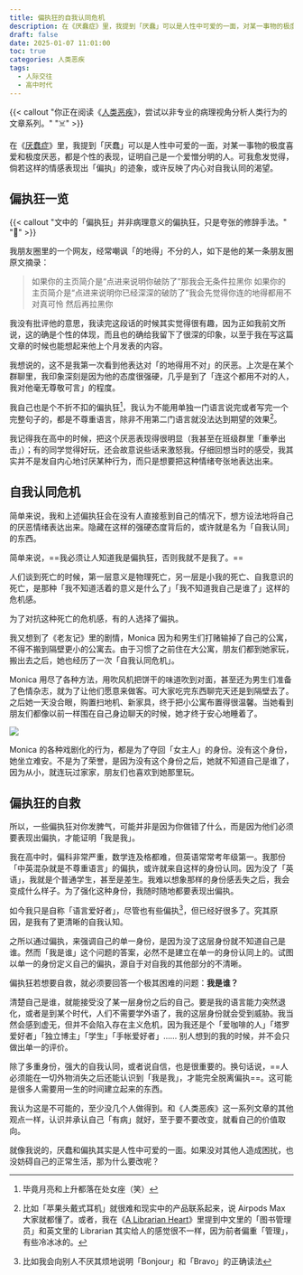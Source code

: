 ```yaml
---
title: 偏执狂的自我认同危机
description: 在《厌蠢症》里，我提到「厌蠢」可以是人性中可爱的一面，对某一事物的极度喜爱和极度厌恶，都是个性的表现，证明自己是一个爱憎分明的人。可我愈发觉得，倘若这样的情感表现出「偏执」的迹象，或许反映了内心对自我认同的渴望。
draft: false
date: 2025-01-07 11:01:00
toc: true
categories: 人类恶疾
tags:
  - 人际交往
  - 高中时代
---
```


{{< callout "你正在阅读《[人类恶疾](/categories/人类恶疾/)》，尝试以非专业的病理视角分析人类行为的文章系列。" "☠️" >}}

在《[厌蠢症](/posts/厌蠢症/)》里，我提到「厌蠢」可以是人性中可爱的一面，对某一事物的极度喜爱和极度厌恶，都是个性的表现，证明自己是一个爱憎分明的人。可我愈发觉得，倘若这样的情感表现出「偏执」的迹象，或许反映了内心对自我认同的渴望。

<!--more-->

## 偏执狂一览

{{< callout "文中的「偏执狂」并非病理意义的偏执狂，只是夸张的修辞手法。" "🔔" >}}

我朋友圈里的一个网友，经常嘲讽「的地得」不分的人，如下是他的某一条朋友圈原文摘录：

> 如果你的主页简介是“点进来说明你破防了”那我会无条件拉黑你
> 如果你的主页简介是“点进来说明你已经深深的破防了”我会先觉得你连的地得都用不对真可怜 然后再拉黑你

我没有批评他的意思，我读完这段话的时候其实觉得很有趣，因为正如我前文所说，这的确是个性的体现，而且也的确给我留下了很深的印象，以至于我在写这篇文章的时候也能想起来他上个月发表的内容。

我想说的，这不是我第一次看到他表达对「的地得用不对」的厌恶。上次是在某个群聊里，我印象深刻是因为他的态度很强硬，几乎是到了「连这个都用不对的人，我对他毫无尊敬可言」的程度。

我自己也是个不折不扣的偏执狂[^1]，我认为不能用单独一门语言说完或者写完一个完整句子的，都是不尊重语言，除非不用第二门语言就没法达到期望的效果[^2]。

我记得我在高中的时候，把这个厌恶表现得很明显（我甚至在班级群里「重拳出击」）；有的同学觉得好玩，还会故意说些话来激怒我。仔细回想当时的感受，我其实并不是发自内心地讨厌某种行为，而只是想要把这种情绪夸张地表达出来。

## 自我认同危机

简单来说，我和上述偏执狂会在没有人直接惹到自己的情况下，想方设法地将自己的厌恶情绪表达出来。隐藏在这样的强硬态度背后的，或许就是名为「自我认同」的东西。

简单来说，==我必须让人知道我是偏执狂，否则我就不是我了。==

人们谈到死亡的时候，第一层意义是物理死亡，另一层是小我的死亡、自我意识的死亡，是那种「我不知道活着的意义是什么了」「我不知道我自己是谁了」这样的危机感。

为了对抗这种死亡的危机感，有的人选择了偏执。

我又想到了《老友记》里的剧情，Monica 因为和男生们打赌输掉了自己的公寓，不得不搬到隔壁更小的公寓去。由于习惯了之前住在大公寓，朋友们都到她家玩，搬出去之后，她也经历了一次「自我认同危机」。

Monica 用尽了各种方法，用吹风机把饼干的味道吹到对面，甚至还为男生们准备了色情杂志，就为了让他们愿意来做客。可大家吃完东西聊完天还是到隔壁去了。之后她一天没合眼，购置扫地机、新家具，终于把小公寓布置得很温馨。当她看到朋友们都像以前一样围在自己身边聊天的时候，她才终于安心地睡着了。

![](https://image.guhub.cn/uPic/2025/01/PixPin_2025-01-07_10-26-22.png)

Monica 的各种戏剧化的行为，都是为了夺回「女主人」的身份。没有这个身份，她坐立难安。不是为了荣誉，是因为没有这个身份之后，她就不知道自己是谁了，因为从小，就连玩过家家，朋友们也喜欢到她那里玩。

## 偏执狂的自救

所以，一些偏执狂对你发脾气，可能并非是因为你做错了什么，而是因为他们必须要表现出偏执，才能证明「我是我」。

我在高中时，偏科非常严重，数学连及格都难，但英语常常考年级第一。我那份「中英混杂就是不尊重语言」的偏执，或许就来自这样的身份认同。因为没了「英语」，我就是个普通学生，甚至是差生。我难以想象那样的身份感丢失之后，我会变成什么样子。为了强化这种身份，我随时随地都要表现出偏执。

如今我只是自称「语言爱好者」，尽管也有些偏执[^3]，但已经好很多了。究其原因，是我有了更清晰的自我认知。

之所以通过偏执，来强调自己的单一身份，是因为没了这层身份就不知道自己是谁。然而「我是谁」这个问题的答案，必然不是建立在单一的身份认同上的。试图以单一的身份定义自己的偏执，源自于对自我的其他部分的不清晰。

偏执狂若想要自救，就必须要回答一个极其困难的问题：**我是谁？**

清楚自己是谁，就能接受没了某一层身份之后的自己。要是我的语言能力突然退化，或者是到某个时代，人们不需要学外语了，我的这层身份就会受到威胁。我当然会感到虚无，但并不会陷入存在主义危机，因为我还是个「爱咖啡的人」「塔罗爱好者」「独立博主」「学生」「手帐爱好者」…… 别人想到的我的时候，并不会只做出单一的评价。

除了多重身份，强大的自我认同，或者说自信，也是很重要的。换句话说，==人必须能在一切外物消失之后还能认识到「我是我」，才能完全脱离偏执==。这可能是很多人需要用一生的时间建立起来的东西。

我认为这是不可能的，至少没几个人做得到。和《人类恶疾》这一系列文章的其他观点一样，认识并承认自己「有病」就好，至于要不要改变，就看自己的价值取向。

就像我说的，厌蠢和偏执其实是人性中可爱的一面。如果没对其他人造成困扰，也没妨碍自己的正常生活，那为什么要改呢？

[^1]: 毕竟月亮和上升都落在处女座（笑）
[^2]: 比如「苹果头戴式耳机」就很难和现实中的产品联系起来，说 Airpods Max 大家就都懂了。或者，我在《[A Librarian Heart](/posts/a-librarian-heart/)》里提到中文里的「图书管理员」和英文里的 Librarian 其实给人的感觉很不一样，因为前者偏重「管理」，有些冷冰冰的。
[^3]: 比如我会向别人不厌其烦地说明「Bonjour」和「Bravo」的正确读法
